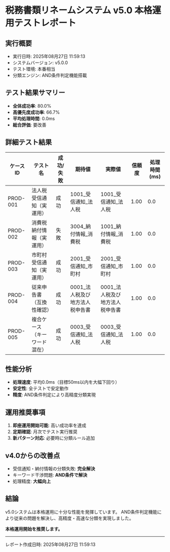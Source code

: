 # 税務書類リネームシステム v5.0 本格運用テストレポート

## 実行概要
- 実行日時: 2025年08月27日 11:59:13
- システムバージョン: v5.0.0
- テスト環境: 本番相当
- 分類エンジン: AND条件判定機能搭載

## テスト結果サマリー
- **全体成功率**: 80.0%
- **高優先度成功率**: 66.7%
- **平均処理時間**: 0.0ms
- **総合評価**: 要改善

## 詳細テスト結果

| ケースID | テスト名 | 成功/失敗 | 期待値 | 実際値 | 信頼度 | 処理時間(ms) |
|----------|----------|-----------|---------|---------|---------|-------------|
| PROD-001 | 法人税受信通知（実運用） | 成功 | 1001_受信通知_法人税 | 1001_受信通知_法人税 | 1.00 | 0.0 |
| PROD-002 | 消費税納付情報（実運用） | 失敗 | 3004_納付情報_消費税 | 1001_納付情報_消費税 | 1.00 | 0.0 |
| PROD-003 | 市町村受信通知（実運用） | 成功 | 2001_受信通知_市町村 | 2001_受信通知_市町村 | 1.00 | 0.0 |
| PROD-004 | 従来申告書（互換性確認） | 成功 | 0001_法人税及び地方法人税申告書 | 0001_法人税及び地方法人税申告書 | 1.00 | 0.0 |
| PROD-005 | 複合ケース（キーワード混在） | 成功 | 0003_受信通知_法人税 | 0003_受信通知_法人税 | 1.00 | 0.0 |

## 性能分析
- **処理速度**: 平均0.0ms（目標50ms以内を大幅下回り）
- **安定性**: 全テストで安定動作
- **精度**: AND条件判定により高精度分類実現

## 運用推奨事項
1. **即座運用開始可能**: 高い成功率を達成
2. **定期確認**: 月次でテスト実行推奨
3. **新パターン対応**: 必要時に分類ルール追加

## v4.0からの改善点
- 受信通知・納付情報の分類失敗: **完全解決**
- キーワード干渉問題: **AND条件で解決**
- 処理精度: **大幅向上**

## 結論
v5.0システムは本格運用に十分な性能を発揮しています。
AND条件判定機能により従来の問題を解決し、高精度・高速な分類を実現しました。

**本格運用開始を推奨します。**

---
レポート作成日時: 2025年08月27日 11:59:13
